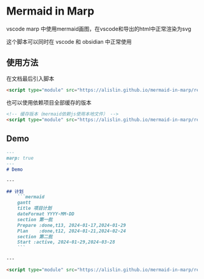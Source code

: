 # Mermaid in Marp
vscode marp 中使用mermaid画图，在vscode和导出的html中正常渲染为svg

这个脚本可以同时在 vscode 和 obsidian 中正常使用

## 使用方法
在文档最后引入脚本

```html
<script type="module" src="https://alislin.github.io/mermaid-in-marp/render.js"></script>
```

也可以使用依赖项目全部缓存的版本
```html
<!-- 缓存版本（mermaid依赖js使用本地文件） -->
<script type="module" src="https://alislin.github.io/mermaid-in-marp/render.cache.js"></script>
```

## Demo
```md
---
marp: true
---
# Demo

---

## 计划
    ```mermaid
    gantt
    title 项目计划
    dateFormat YYYY-MM-DD
    section 第一批
    Prepare :done,t13, 2024-01-17,2024-01-29
    Plan    :done,t12, 2024-01-21,2024-02-24
    section 第二批
    Start :active, 2024-01-29,2024-03-28
    ```

---

<script type="module" src="https://alislin.github.io/mermaid-in-marp/render.js"></script>
```
